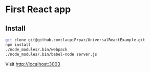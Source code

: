 # First React app

## Install

```bash
git clone git@github.com:laupiFrpar/UniversalReactExample.git
npm install
./node_modules/.bin/webpack
./node_modules/.bin/babel-node server.js
```

Visit [http://localhost:3003](http://localhost:3003)
